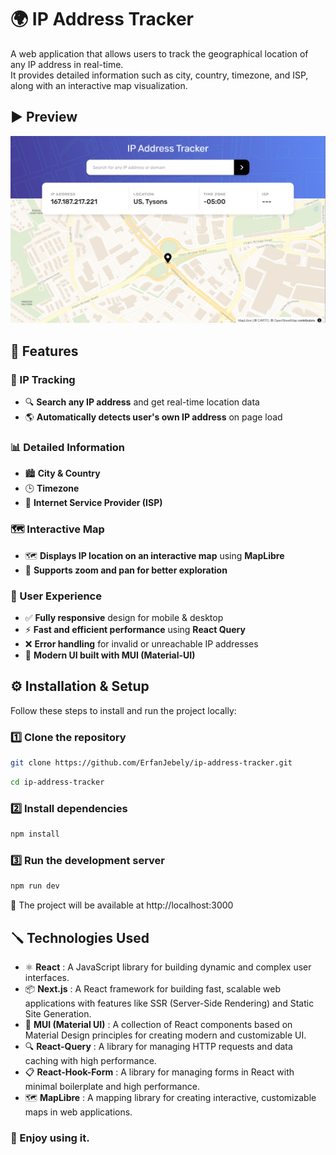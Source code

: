 # 🌍 IP Address Tracker

A web application that allows users to track the geographical location of any IP address in real-time.  
It provides detailed information such as city, country, timezone, and ISP, along with an interactive map visualization.

## ▶️ Preview

![IP Address Tracker Preview](./public/assets/screenshot-1.png)

## 🚀 Features

### 📌 IP Tracking

- 🔍 **Search any IP address** and get real-time location data
- 🌎 **Automatically detects user's own IP address** on page load

### 📊 Detailed Information

- 🏙 **City & Country**
- 🕒 **Timezone**
- 🏢 **Internet Service Provider (ISP)**

### 🗺 Interactive Map

- 🗺 **Displays IP location on an interactive map** using **MapLibre**
- 🔄 **Supports zoom and pan for better exploration**

### 💎 User Experience

- ✅ **Fully responsive** design for mobile & desktop
- ⚡ **Fast and efficient performance** using **React Query**
- ❌ **Error handling** for invalid or unreachable IP addresses
- 🎨 **Modern UI built with MUI (Material-UI)**

## ⚙️ Installation & Setup

Follow these steps to install and run the project locally:

### 1️⃣ Clone the repository

```bash
git clone https://github.com/ErfanJebely/ip-address-tracker.git
```
```bash
cd ip-address-tracker
```

### 2️⃣ Install dependencies

```bash
npm install
```

### 3️⃣ Run the development server

```bash
npm run dev
```

🚀 The project will be available at http://localhost:3000

## 🪛 Technologies Used

- ⚛️ **React** : A JavaScript library for building dynamic and complex user interfaces.
- 📦 **Next.js** : A React framework for building fast, scalable web applications with features like SSR (Server-Side Rendering) and Static Site Generation.
- 🎨 **MUI (Material UI)** : A collection of React components based on Material Design principles for creating modern and customizable UI.
- 🔍 **React-Query** : A library for managing HTTP requests and data caching with high performance.
- 📋 **React-Hook-Form** : A library for managing forms in React with minimal boilerplate and high performance.
- 🗺️ **MapLibre** : A mapping library for creating interactive, customizable maps in web applications.

### 🎉 Enjoy using it.
